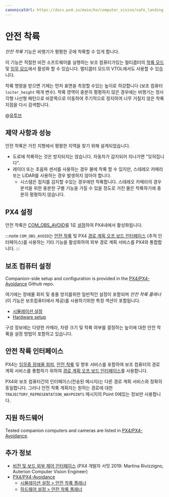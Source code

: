 ```yaml
---
canonicalUrl: https://docs.px4.io/main/ko/computer_vision/safe_landing
---
```


# 안전 착륙

*안전 착륙* 기능은 비행기가 평평한 곳에 착륙할 수 있게 합니다.

이 기능은 적절한 비전 소프트웨어를 실행하는 보조 컴퓨터가있는 멀티콥터의 [착륙 모드](../flight_modes/land.md) 및 [임무 모드](../flight_modes/mission.md)에서 활성화 할 수 있습니다. 멀티콥터 모드의 VTOL에서도 사용할 수 있습니다.

착륙 명령을 받으면 기체는 먼저 표면을 측정할 수있는 높이로 하강합니다 (보조 컴퓨터 `loiter_height` 매개 변수). 착륙 영역이 충분히 평평하지 않은 경우에는 비행기는 정사각형 나선형 패턴으로 바깥쪽으로 이동하여 주기적으로 정지하여 너무 거칠지 않은 착륙 지점을 다시 검색합니다.

@[유투브](https://youtu.be/9SuJYcT0Mgc)

## 제약 사항과 성능

안전 착륙은 거친 지형에서 평평한 지역을 찾기 위해 설계되었습니다.

- 도로에 착륙하는 것은 방지되지는 않습니다. 자동차가 감지되어 지나가면 "잊혀집니다".
- 레이더 또는 초음파 센서를 사용하는 경우 물에 착륙 할 수 있지만, 스테레오 카메라 또는 LIDAR를 사용하는 경우 발생하지 않아야 합니다.
  - 시스템은 접지를 감지할 수있는 경우에만 착륙합니다. 스테레오 카메라의 경우 분석을 위한 충분한 구별 기능을 가질 수 있을 정도로 거친 물은 착륙하기에 충분히 평평하지 않습니다.


## PX4 설정

안전 착륙은 [COM_OBS_AVOID](../advanced_config/parameter_reference.md#COM_OBS_AVOID)를 1로 [설정](../advanced_config/parameters.md)하여 PX4내에서 활성화됩니다.

:::note
`COM_OBS_AVOID`는 [안전 착륙](../computer_vision/obstacle_avoidance.md#mission_mode) 및 PX4 [경로 계획 오프 보드 인터페이스](../computer_vision/path_planning_interface.md) (추적 인터페이스)를 사용하는 기타 기능을 활성화하여 외부 경로 계획 서비스를 PX4와 통합합니다.
:::

## 보조 컴퓨터 설정

Companion-side setup and configuration is provided in the [PX4/PX4-Avoidance](https://github.com/PX4/PX4-Avoidance) Github repo.

여기에는 장애물 회피 및 충돌 방지를위한 일반적인 설정이 포함되며 *안전 착륙 플래너* (이 기능은 보조컴퓨터에서 제공)를 사용하기위한 특정 섹션이 포함됩니다.
* [시뮬레이션 설정](https://github.com/PX4/PX4-Avoidance#safe-landing-planner)
* [Hardware setup](https://github.com/PX4/PX4-Avoidance#safe-landing-planner-1)

구성 정보에는 다양한 카메라, 차량 크기 및 착륙 여부를 결정하는 높이에 대한 안전 착륙을 설정 방법이 포함하고 있습니다.


<span id="interface"></span>
## 안전 착륙 인터페이스

PX4는 [임무중 장애물 회피](../computer_vision/obstacle_avoidance.md#mission_mode), [안전 착륙](../computer_vision/safe_landing.md) 및 향후 서비스를 포함하여 보조 컴퓨터의 경로 계획 서비스를 통합하기 위하여 [경로 계획 오프 보드 인터페이스](../computer_vision/path_planning_interface.md)를 사용합니다.

PX4와 보조 컴퓨터간의 인터페이스(전송된 메시지)는 다른 경로 계획 서비스와 정확히 동일합니다. 그러나 안전 착륙 계획자는 원하는 경로에 대한 `TRAJECTORY_REPRESENTATION_WAYPOINTS` 메시지의 Point 0에있는 정보만 사용합니다.


## 지원 하드웨어

Tested companion computers and cameras are listed in [PX4/PX4-Avoidance](https://github.com/PX4/PX4-Avoidance#run-on-hardware).

## 추가 정보

* [비전 및 보드 외부 제어 인터페이스](https://youtu.be/CxIsJWtVaTA?t=963) (PX4 개발자 서밋 2019: Martina Rivizzigno, Auterion Computer Vision Engineer)
* [PX4/PX4-Avoidance](https://github.com/PX4/PX4-Avoidance)
  * [시뮬레이션 설정 > 안전 착륙 플래너](https://github.com/PX4/PX4-Avoidance#safe-landing-planner)
  * [하드웨어 설정 > 안전 착륙 플래너](https://github.com/PX4/PX4-Avoidance#safe-landing-planner-1)
